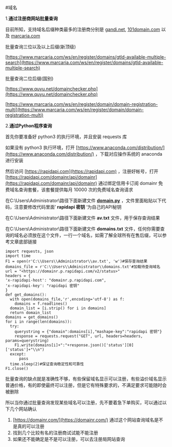 #域名 

1.**通过注册商网站批量查询**

目前所知，支持域名后缀种类最多的注册商分别是 [gandi.net](https://www.gandi.net/), [101domain.com](https://www.101domain.com/) 以及 [marcaria.com](https://www.marcaria.com/ws/en/domains/worldwide-domain-registration)

批量查询三位以及以上后缀(新顶级)

[](https://www.marcaria.com/ws/en/register/domains/gtld-available-multiple-search)[https://www.marcaria.com/ws/en/register/domains/gtld-available-multiple-search](https://www.marcaria.com/ws/en/register/domains/gtld-available-multiple-search)

批量查询二位后缀(国别)

[](https://www.quyu.net/domainchecker.php)[https://www.quyu.net/domainchecker.php](https://www.quyu.net/domainchecker.php)

[](https://www.marcaria.com/ws/en/register/domain/domain-registration-multi)[https://www.marcaria.com/ws/en/register/domain/domain-registration-multi](https://www.marcaria.com/ws/en/register/domain/domain-registration-multi)

2.**通过Python程序查询**

首先你要准备好 python3 的执行环境，并且安装 requests 库

如果没有 python3 执行环境，打开 [](https://www.anaconda.com/distribution/)[https://www.anaconda.com/distribution/](https://www.anaconda.com/distribution/) ，下载对应操作系统的 anaconda 进行安装

然后访问 [](https://rapidapi.com/)[https://rapidapi.com](https://rapidapi.com) ，注册好帐号，打开 [](https://rapidapi.com/domainr/api/domainr)[https://rapidapi.com/domainr/api/domainr](https://rapidapi.com/domainr/api/domainr) 通过绑定信用卡订阅 domainr 免费域名查询套餐，该套餐提供每月 10000 次的免费域名查询请求

在C:\Users\Administrator\路径下面新建文件 **[domain.py](http://domain.py)** ，文件里面粘贴以下代码，注意要修改代码里面’ **rapidapi 密钥** ‘为自己的API秘钥

在C:\Users\Administrator\路径下面新建文件 **av.txt** 文件，用于保存查询结果

在C:\Users\Administrator\路径下面新建文件 **domains.txt** 文件，任何你需要查询的域名必须放在这个文件，一行一个域名，如需了解全球所有在售后缀，可以参考文章底部链接

```
import requests, json
import time
F1 = open(r'C:\\Users\\Administrator\\av.txt', 'w')#保存查询结果
domains_file = r'C:\\Users\\Administrator\\domains.txt'#加载待查询域名
url = "<https://domainr.p.rapidapi.com/v2/status>"
headers = {
'x-rapidapi-host': "domainr.p.rapidapi.com",
'x-rapidapi-key': "rapidapi 密钥"
}
def get_domains():
  with open(domains_file,'r',encoding='utf-8') as f:
    domains = f.readlines()
  domain_list = [i.strip() for i in domains]
  return domain_list
domains = get_domains()
for i in range(len(domains)):
  try:
    querystring = {"domain":domains[i],"mashape-key":"rapidapi 密钥"}
    response = requests.request("GET", url, headers=headers, params=querystring)
    F1.write(domains[i]+":"+response.json()['status'][0]['status']+"\\n")
  except:
      pass
  time.sleep(2)#保证查询稳定性和可靠性
F1.close()
```

批量查询的缺点就是准确性不够，有些保留域名显示可以注册，有些溢价域名显示普通价格，有的即使最终可以注册，但是它有特殊要求的，不满足要求可能随时会被删除

所以当你通过批量查询发现某些域名可以注册，先不要着急下单购买，可以通过以下几个网站确认

1.  [](https://domainr.com/)[https://domainr.com/](https://domainr.com/) 通过这个网站查询域名是不是真的可以注册
2.  找到几个比较有名的注册商试试能不能注册
3.  如果还不能确定是不是可以注册，可以去注册局网站查询